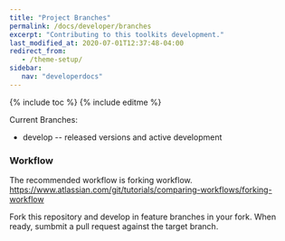 ```yaml
---
title: "Project Branches"
permalink: /docs/developer/branches
excerpt: "Contributing to this toolkits development."
last_modified_at: 2020-07-01T12:37:48-04:00
redirect_from:
   - /theme-setup/
sidebar:
   nav: "developerdocs"
---
```

{% include toc %}
{% include editme %}


Current Branches:

* develop -- released versions and active development

### Workflow

The recommended workflow is forking workflow.
https://www.atlassian.com/git/tutorials/comparing-workflows/forking-workflow

Fork this repository and develop in feature branches in your fork. When ready, sumbmit a pull request against the target branch.

